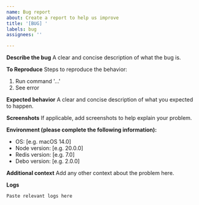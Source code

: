 ```yaml
---
name: Bug report
about: Create a report to help us improve
title: '[BUG] '
labels: bug
assignees: ''

---
```


**Describe the bug**
A clear and concise description of what the bug is.

**To Reproduce**
Steps to reproduce the behavior:
1. Run command '...'
2. See error

**Expected behavior**
A clear and concise description of what you expected to happen.

**Screenshots**
If applicable, add screenshots to help explain your problem.

**Environment (please complete the following information):**
 - OS: [e.g. macOS 14.0]
 - Node version: [e.g. 20.0.0]
 - Redis version: [e.g. 7.0]
 - Debo version: [e.g. 2.0.0]

**Additional context**
Add any other context about the problem here.

**Logs**
```
Paste relevant logs here
```